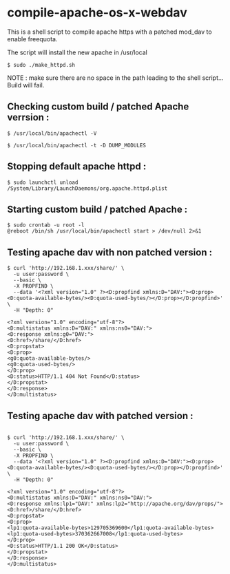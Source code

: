 # compile-apache-os-x-webdav
This is a shell script to compile apache https with a patched mod_dav to enable freequota.

The script will install the new apache in /usr/local


```
$ sudo ./make_httpd.sh
```


NOTE : make sure there are no space in the path leading to the shell script... Build will fail.


## Checking custom build / patched Apache verrsion : 

```
$ /usr/local/bin/apachectl -V
```



```
$ /usr/local/bin/apachectl -t -D DUMP_MODULES
```


## Stopping default apache httpd :


```
$ sudo launchctl unload /System/Library/LaunchDaemons/org.apache.httpd.plist
```


## Starting custom build / patched Apache :


```
$ sudo crontab -u root -l
@reboot /bin/sh /usr/local/bin/apachectl start > /dev/null 2>&1
```


## Testing apache dav with non patched version :
  
```
$ curl 'http://192.168.1.xxx/share/' \
  -u user:password \
  --basic \
  -X PROPFIND \
  --data '<?xml version="1.0" ?><D:propfind xmlns:D="DAV:"><D:prop><D:quota-available-bytes/><D:quota-used-bytes/></D:prop></D:propfind>' \
  -H "Depth: 0"

<?xml version="1.0" encoding="utf-8"?>
<D:multistatus xmlns:D="DAV:" xmlns:ns0="DAV:">
<D:response xmlns:g0="DAV:">
<D:href>/share/</D:href>
<D:propstat>
<D:prop>
<g0:quota-available-bytes/>
<g0:quota-used-bytes/>
</D:prop>
<D:status>HTTP/1.1 404 Not Found</D:status>
</D:propstat>
</D:response>
</D:multistatus>
```

## Testing apache dav with patched version :

```

$ curl 'http://192.168.1.xxx/share/' \
  -u user:password \
  --basic \
  -X PROPFIND \
  --data '<?xml version="1.0" ?><D:propfind xmlns:D="DAV:"><D:prop><D:quota-available-bytes/><D:quota-used-bytes/></D:prop></D:propfind>' \
  -H "Depth: 0"

<?xml version="1.0" encoding="utf-8"?>
<D:multistatus xmlns:D="DAV:" xmlns:ns0="DAV:">
<D:response xmlns:lp1="DAV:" xmlns:lp2="http://apache.org/dav/props/">
<D:href>/share/</D:href>
<D:propstat>
<D:prop>
<lp1:quota-available-bytes>129705369600</lp1:quota-available-bytes>
<lp1:quota-used-bytes>370362667008</lp1:quota-used-bytes>
</D:prop>
<D:status>HTTP/1.1 200 OK</D:status>
</D:propstat>
</D:response>
</D:multistatus>
```



